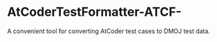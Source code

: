 # AtCoderTestFormatter-ATCF-
A convenient tool for converting AtCoder test cases to DMOJ test data.
